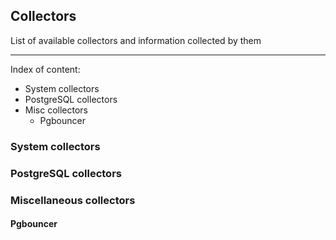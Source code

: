 ## Collectors

List of available collectors and information collected by them 

---

Index of content:
- System collectors
- PostgreSQL collectors
- Misc collectors
  - Pgbouncer

### System collectors

### PostgreSQL collectors

### Miscellaneous collectors

#### Pgbouncer